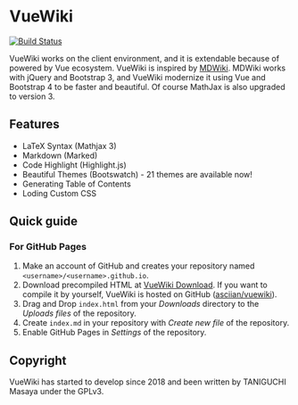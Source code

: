 # VueWiki 
[![Build Status](https://travis-ci.org/asciian/vuewiki.svg?branch=master)](https://travis-ci.org/asciian/vuewiki)

VueWiki works on the client environment, and it is extendable because of powered by Vue ecosystem.
VueWiki is inspired by [MDWiki](https://mdwiki.info/). MDWiki works with jQuery and Bootstrap 3, and VueWiki modernize it using Vue and Bootstrap 4 to be faster and beautiful. Of course MathJax is also upgraded to version 3.

## Features

- LaTeX Syntax (Mathjax 3)
- Markdown (Marked)
- Code Highlight (Highlight.js)
- Beautiful Themes (Bootswatch) - 21 themes are available now!
- Generating Table of Contents
- Loding Custom CSS

## Quick guide

### For GitHub Pages

1. Make an account of GitHub and creates your repository named `<username>/<username>.github.io`.
2. Download precompiled HTML at [VueWiki Download](https://vuewiki.js.org/yeti/#/download.md/). If you want to compile it by yourself, VueWiki is hosted on GitHub ([asciian/vuewiki](https://github.com/asciian/vuewiki/)).
3. Drag and Drop `index.html` from your _Downloads_ directory to the _Uploads files_ of the repository.
4. Create `index.md` in your repository with _Create new file_ of the repository.
5. Enable GitHub Pages in _Settings_ of the repository.

## Copyright

VueWiki has started to develop since 2018 and been written by TANIGUCHI Masaya under the GPLv3.
